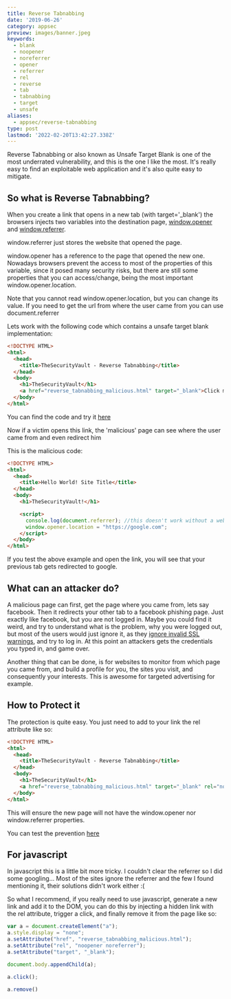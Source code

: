 ```yaml
---
title: Reverse Tabnabbing
date: '2019-06-26'
category: appsec
preview: images/banner.jpeg
keywords:
  - blank
  - noopener
  - noreferrer
  - opener
  - referrer
  - rel
  - reverse
  - tab
  - tabnabbing
  - target
  - unsafe
aliases:
  - appsec/reverse-tabnabbing
type: post
lastmod: '2022-02-20T13:42:27.338Z'
---
```


Reverse Tabnabbing or also known as Unsafe Target Blank is one of the most underrated vulnerability, and this is the one I like the most. It's really easy to find an exploitable web application and it's also quite easy to mitigate.

## So what is Reverse Tabnabbing?

When you create a link that opens in a new tab (with target='_blank') the browsers injects two variables into the destination page, [window.opener](https://developer.mozilla.org/en-US/docs/Web/API/Window/opener) and [window.referrer](https://developer.mozilla.org/en-US/docs/Web/API/Document/referrer).

window.referrer just stores the website that opened the page.

window.opener has a reference to the page that opened the new one.  
Nowadays browsers prevent the access to most of the properties of this variable, since it posed many security risks, but there are still some properties that you can access/change, being the most important window.opener.location.

Note that you cannot read window.opener.location, but you can change its value. If you need to get the url from where the user came from you can use document.referrer

Lets work with the following code which contains a unsafe target blank implementation:

```html
<!DOCTYPE HTML>
<html>
  <head>
    <title>TheSecurityVault - Reverse Tabnabbing</title>
  </head>
  <body>
    <h1>TheSecurityVault</h1>
    <a href="reverse_tabnabbing_malicious.html" target="_blank">Click me</a>
  </body>
</html>
```

You can find the code and try it [here](/reverse_tabnabbing.html)

Now if a victim opens this link, the 'malicious' page can see where the user came from and even redirect him

This is the malicious code:

```html
<!DOCTYPE HTML>
<html>
  <head>
    <title>Hello World! Site Title</title>
  </head>
  <body>
    <h1>TheSecurityVault!</h1>

    <script>
      console.log(document.referrer); //this doesn't work without a webserver
      window.opener.location = "https://google.com";
    </script>
  </body>
</html>
```

If you test the above example and open the link, you will see that your previous tab gets redirected to google.

## What can an attacker do?

A malicious page can first, get the page where you came from, lets say facebook. Then it redirects your other tab to a facebook phishing page. Just exactly like facebook, but you are not logged in. Maybe you could find it weird, and try to understand what is the problem, why you were logged out, but most of the users would just ignore it, as they [ignore invalid SSL warnings](https://nakedsecurity.sophos.com/2015/02/03/google-redesigns-security-warnings-after-70-of-chrome-users-ignore-them/), and try to log in. At this point an attackers gets the credentials you typed in, and game over.

Another thing that can be done, is for websites to monitor from which page you came from, and build a profile for you, the sites you visit, and consequently your interests. This is awesome for targeted advertising for example.

## How to Protect it

The protection is quite easy. You just need to add to your link the rel attribute like so:

```html
<!DOCTYPE HTML>
<html>
  <head>
    <title>TheSecurityVault - Reverse Tabnabbing</title>
  </head>
  <body>
    <h1>TheSecurityVault</h1>
    <a href="reverse_tabnabbing_malicious.html" target="_blank" rel="noopener noreferrer">Click me</a>
  </body>
</html>
```

This will ensure the new page will not have the window.opener nor window.referrer properties.

You can test the prevention [here](/reverse_tabnabbing_safe.html)

## For javascript

In javascript this is a little bit more tricky. I couldn't clear the referrer so I did some googling... Most of the sites ignore the referrer and the few I found mentioning it, their solutions didn't work either :(

So what I recommend, if you really need to use javascript, generate a new link and add it to the DOM, you can do this by injecting a hidden link with the rel attribute, trigger a click, and finally remove it from the page like so:

```js
var a = document.createElement("a");    
a.style.display = "none";
a.setAttribute("href", "reverse_tabnabbing_malicious.html");
a.setAttribute("rel", "noopener noreferrer");
a.setAttribute("target", "_blank");

document.body.appendChild(a);

a.click();

a.remove()
```
